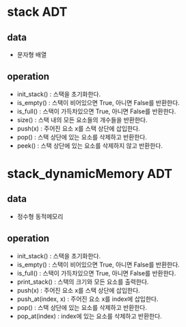 # stack ADT

## data
- 문자형 배열

## operation
- init_stack() : 스택을 초기화한다.
- is_empty() : 스택이 비어있으면 True, 아니면 False를 반환한다.
- is_full() : 스택이 가득차있으면 True, 아니면 False를 반환한다.
- size() : 스택 내의 모든 요소들의 개수들을 반환한다.
- push(x) : 주어진 요소 x를 스택 상단에 삽입한다.
- pop() : 스택 상단에 있는 요소를 삭제하고 반환한다.
- peek() : 스택 상단에 있는 요소를 삭제하지 않고 반환한다.

# stack_dynamicMemory ADT

## data
- 정수형 동적메모리

## operation
- init_stack() : 스택을 초기화한다.
- is_empty() : 스택이 비어있으면 True, 아니면 False를 반환한다.
- is_full() : 스택이 가득차있으면 True, 아니면 False를 반환한다.
- print_stack() : 스택의 크기와 모든 요소를 출력한다. 
- push(x) : 주어진 요소 x를 스택 상단에 삽입한다.
- push_at(index, x) : 주어진 요소 x를 index에 삽입한다.
- pop() : 스택 상단에 있는 요소를 삭제하고 반환한다.
- pop_at(index) : index에 있는 요소를 삭제하고 반환한다.
